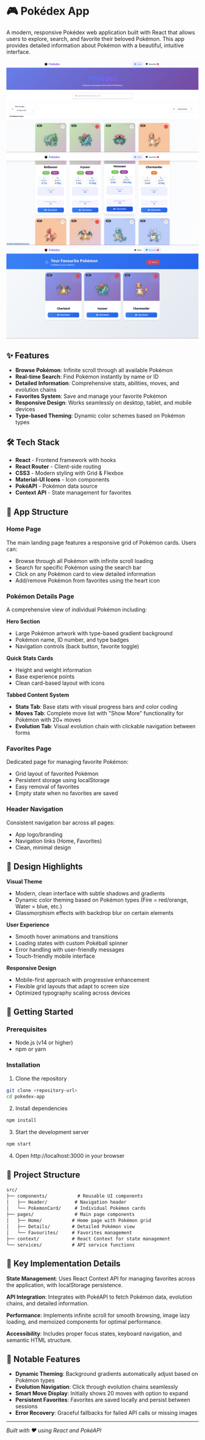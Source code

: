 # 🎮 Pokédex App

A modern, responsive Pokédex web application built with React that allows users to explore, search, and favorite their beloved Pokémon. This app provides detailed information about Pokémon with a beautiful, intuitive interface.

![Pokédex App Screenshot](./screenshots/app-HomePage1.png)
![Pokédex App Screenshot](./screenshots/app-HomePage2.png)
![Favourites Page Screenshot](./screenshots/app-FavouritesPage.png)


## ✨ Features

- **Browse Pokémon**: Infinite scroll through all available Pokémon
- **Real-time Search**: Find Pokémon instantly by name or ID
- **Detailed Information**: Comprehensive stats, abilities, moves, and evolution chains
- **Favorites System**: Save and manage your favorite Pokémon
- **Responsive Design**: Works seamlessly on desktop, tablet, and mobile devices
- **Type-based Theming**: Dynamic color schemes based on Pokémon types

## 🛠️ Tech Stack

- **React** - Frontend framework with hooks
- **React Router** - Client-side routing
- **CSS3** - Modern styling with Grid & Flexbox
- **Material-UI Icons** - Icon components
- **PokéAPI** - Pokémon data source
- **Context API** - State management for favorites

## 📱 App Structure

### **Home Page**
The main landing page features a responsive grid of Pokémon cards. Users can:
- Browse through all Pokémon with infinite scroll loading
- Search for specific Pokémon using the search bar
- Click on any Pokémon card to view detailed information
- Add/remove Pokémon from favorites using the heart icon

### **Pokémon Details Page**
A comprehensive view of individual Pokémon including:

**Hero Section**
- Large Pokémon artwork with type-based gradient background
- Pokémon name, ID number, and type badges
- Navigation controls (back button, favorite toggle)

**Quick Stats Cards**
- Height and weight information
- Base experience points
- Clean card-based layout with icons

**Tabbed Content System**
- **Stats Tab**: Base stats with visual progress bars and color coding
- **Moves Tab**: Complete move list with "Show More" functionality for Pokémon with 20+ moves
- **Evolution Tab**: Visual evolution chain with clickable navigation between forms

### **Favorites Page**
Dedicated page for managing favorite Pokémon:
- Grid layout of favorited Pokémon
- Persistent storage using localStorage
- Easy removal of favorites
- Empty state when no favorites are saved

### **Header Navigation**
Consistent navigation bar across all pages:
- App logo/branding
- Navigation links (Home, Favorites)
- Clean, minimal design

## 🎨 Design Highlights

**Visual Theme**
- Modern, clean interface with subtle shadows and gradients
- Dynamic color theming based on Pokémon types (Fire = red/orange, Water = blue, etc.)
- Glassmorphism effects with backdrop blur on certain elements

**User Experience**
- Smooth hover animations and transitions
- Loading states with custom Pokéball spinner
- Error handling with user-friendly messages
- Touch-friendly mobile interface

**Responsive Design**
- Mobile-first approach with progressive enhancement
- Flexible grid layouts that adapt to screen size
- Optimized typography scaling across devices

## 🚀 Getting Started

### Prerequisites
- Node.js (v14 or higher)
- npm or yarn

### Installation

1. Clone the repository
```bash
git clone <repository-url>
cd pokedex-app
```

2. Install dependencies
```bash
npm install
```

3. Start the development server
```bash
npm start
```

4. Open http://localhost:3000 in your browser

## 📂 Project Structure

```
src/
├── components/           # Reusable UI components
│   ├── Header/          # Navigation header
│   └── PokemonCard/     # Individual Pokémon cards
├── pages/               # Main page components
│   ├── Home/           # Home page with Pokémon grid
│   ├── Details/        # Detailed Pokémon view
│   └── Favourites/     # Favorites management
├── context/            # React Context for state management
└── services/           # API service functions
```

## 🔧 Key Implementation Details

**State Management**: Uses React Context API for managing favorites across the application, with localStorage persistence.

**API Integration**: Integrates with PokéAPI to fetch Pokémon data, evolution chains, and detailed information.

**Performance**: Implements infinite scroll for smooth browsing, image lazy loading, and memoized components for optimal performance.

**Accessibility**: Includes proper focus states, keyboard navigation, and semantic HTML structure.

## 🌟 Notable Features

- **Dynamic Theming**: Background gradients automatically adjust based on Pokémon types
- **Evolution Navigation**: Click through evolution chains seamlessly
- **Smart Move Display**: Initially shows 20 moves with option to expand
- **Persistent Favorites**: Favorites are saved locally and persist between sessions
- **Error Recovery**: Graceful fallbacks for failed API calls or missing images

---

*Built with ❤️ using React and PokéAPI*
